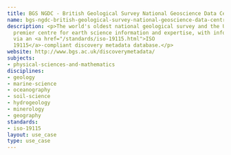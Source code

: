 ```yaml
---
title: BGS NGDC - British Geological Survey National Geoscience Data Centre
name: bgs-ngdc-british-geological-survey-national-geoscience-data-centre
description: <p>The world's oldest national geological survey and the United Kingdom's
  premier centre for earth science information and expertise, with information access
  via an <a href="/standards/iso-19115.html">ISO
  19115</a>-compliant discovery metadata database.</p>
website: http://www.bgs.ac.uk/discoverymetadata/
subjects:
- physical-sciences-and-mathematics
disciplines:
- geology
- marine-science
- oceanography
- soil-science
- hydrogeology
- minerology
- geography
standards:
- iso-19115
layout: use_case
type: use_case
---
```


